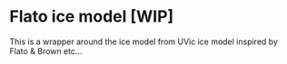 # Flato ice model [WIP]

This is a wrapper around the ice model from UVic ice model inspired by Flato & Brown etc...


